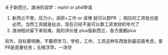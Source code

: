 关于新西兰，澳洲的润学：mphil or phd申请
1. 新西兰不卷，压力小，读研+工作 or 读博 就可以那PR ； 相应的工资低也是必然，当然工资就是扯淡，现在已经不是可以靠工资发财的年代了
2. 澳洲相对留下来较难，我的评价是 plus版新西兰，各方面都plus

另外，目标要明确，不要把学习，学校，工作，工资这种东西放到最前面考虑，拿PR是首要任务；无根浮萍，一场空
